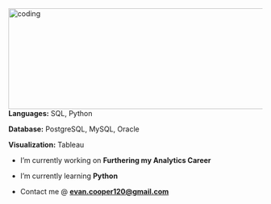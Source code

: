 <title align="center">Hello Users of the Internet 👋</title> 
<img align="left" alt="coding" width="800" height="200" src="https://github.com/evanjcooper/evanjcooper/assets/149256581/c0cadce8-270b-40a0-91c0-9b31d92cb0b4">



<h2 align="left"> </h2>

**Languages:** SQL, Python

**Database:** PostgreSQL, MySQL, Oracle

**Visualization:** Tableau


-  I’m currently working on **Furthering my Analytics Career**

-  I’m currently learning **Python**

-  Contact me @ **evan.cooper120@gmail.com**





